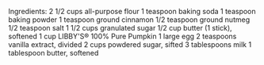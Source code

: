 Ingredients:
2 1/2 cups all-purpose flour
1 teaspoon baking soda
1 teaspoon baking powder
1 teaspoon ground cinnamon
1/2 teaspoon ground nutmeg
1/2 teaspoon salt
1 1/2 cups granulated sugar
1/2 cup butter (1 stick), softened
1 cup LIBBY'S® 100% Pure Pumpkin
1 large egg
2 teaspoons vanilla extract, divided
2 cups powdered sugar, sifted
3 tablespoons milk
1 tablespoon butter, softened